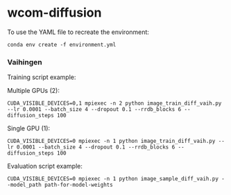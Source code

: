 # wcom-diffusion

To use the YAML file to recreate the environment:
```
conda env create -f environment.yml
```

### Vaihingen
Training script example:

Multiple GPUs (2):
```
CUDA_VISIBLE_DEVICES=0,1 mpiexec -n 2 python image_train_diff_vaih.py --lr 0.0001 --batch_size 4 --dropout 0.1 --rrdb_blocks 6 --diffusion_steps 100
```
Single GPU (1):
```
CUDA_VISIBLE_DEVICES=0 mpiexec -n 1 python image_train_diff_vaih.py --lr 0.0001 --batch_size 4 --dropout 0.1 --rrdb_blocks 6 --diffusion_steps 100
```

Evaluation script example:
```
CUDA_VISIBLE_DEVICES=0 mpiexec -n 1 python image_sample_diff_vaih.py --model_path path-for-model-weights
```
